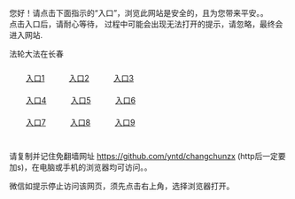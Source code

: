 您好！请点击下面指示的“入口”，浏览此网站是安全的，且为您带来平安。。 <br/>
点击入口后，请耐心等待， 过程中可能会出现无法打开的提示，请忽略，最终会进入网站. </br>

法轮大法在长春<br/>
<div style="padding:10px"><a style="margin:20px" target="_blank" href="https://d1erya0cwbvk40.cloudfront.net/2Qpsp?glnvqx" id="ccLink1" rel="nofollow">入口1</a> <a target="_blank" style="margin:20px" href="https://d3njudwgmjy77w.cloudfront.net/2Qpsp?dufujna" id="ccLink2" rel="nofollow">入口2</a> <a style="margin:20px" target="_blank" href="https://d1fhrtgzhwd865.cloudfront.net/2Qpsp?agufpkov" id="ccLink3" rel="nofollow">入口3</a></div>

<div style="padding:10px" ><a style="margin:20px" target="_blank" href="https://d1erya0cwbvk40.cloudfront.net/2Qpsp?glnvqx" id="ccLink4" rel="nofollow">入口4</a> <a style="margin:20px" href="https://d3njudwgmjy77w.cloudfront.net/2Qpsp?dufujna" target="_blank" id="ccLink5" rel="nofollow">入口5</a> <a style="margin:20px" href="https://d1fhrtgzhwd865.cloudfront.net/2Qpsp?agufpkov" target="_blank" id="ccLink6" rel="nofollow">入口6</a></div>

<div style="padding:10px"><a style="margin:20px" target="_blank" href="https://d1erya0cwbvk40.cloudfront.net/2Qpsp?glnvqx" id="ccLink7" rel="nofollow">入口7</a> <a style="margin:20px" href="https://d3njudwgmjy77w.cloudfront.net/2Qpsp?dufujna" target="_blank" id="ccLink8" rel="nofollow">入口8</a> <a style="margin:20px" target="_blank" href="https://d1fhrtgzhwd865.cloudfront.net/2Qpsp?agufpkov" id="ccLink9" rel="nofollow">入口9</a></div>

<br/>



请复制并记住免翻墙网址 https://github.com/yntd/changchunzx (http后一定要加s)，在电脑或手机的浏览器均可访问。。<br/>

微信如提示停止访问该网页，须先点击右上角，选择浏览器打开。
